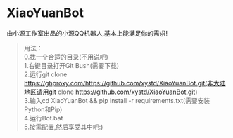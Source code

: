 # XiaoYuanBot
由小源工作室出品的小源QQ机器人,基本上能满足你的需求!

>用法：\
>0.找一个合适的目录(不用说吧)\
>1.右键目录打开Git Bush(需要下载)\
>2.运行git clone https://ghproxy.com/https://github.com/xystd/XiaoYuanBot.git(非大陆地区请用git clone https://github.com/xystd/XiaoYuanBot.git)\
>3.输入cd XiaoYuanBot && pip install -r requirements.txt(需要安装Python和Pip)\
>4.运行Bot.bat\
>5.按需配置,然后享受其中吧:)
